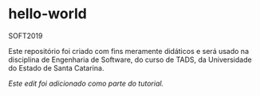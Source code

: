 # hello-world
SOFT2019

Este repositório foi criado com fins meramente didáticos e será usado na disciplina de Engenharia de Software, do curso de TADS, 
da Universidade do Estado de Santa Catarina.

*Este edit foi adicionado como parte do tutorial.*
